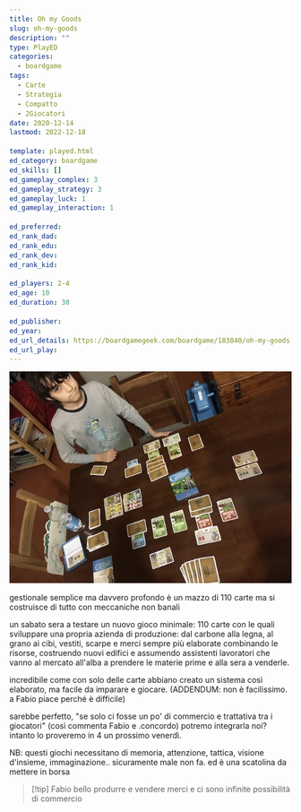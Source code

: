 ```yaml
---
title: Oh my Goods
slug: oh-my-goods
description: ""
type: PlayED
categories:
  - boardgame
tags:
  - Carte
  - Strategia
  - Compatto
  - 2Giocatori
date: 2020-12-14
lastmod: 2022-12-18

template: played.html
ed_category: boardgame
ed_skills: []
ed_gameplay_complex: 3
ed_gameplay_strategy: 3
ed_gameplay_luck: 1
ed_gameplay_interaction: 1

ed_preferred: 
ed_rank_dad: 
ed_rank_edu: 
ed_rank_dev: 
ed_rank_kid: 

ed_players: 2-4
ed_age: 10
ed_duration: 30

ed_publisher: 
ed_year: 
ed_url_details: https://boardgamegeek.com/boardgame/183840/oh-my-goods
ed_url_play: 
---
```


![](../../assets/img/played/boardgame/ohmygoods.webp)

gestionale semplice ma davvero profondo
è un mazzo di 110 carte ma si costruisce di tutto con meccaniche non banali

un sabato sera a testare un nuovo gioco minimale: 110 carte con le quali sviluppare una propria azienda di produzione: dal carbone alla legna, al grano ai cibi, vestiti, scarpe e merci sempre più elaborate combinando le risorse, costruendo nuovi edifici e assumendo assistenti lavoratori che vanno al mercato all'alba a prendere le materie prime e alla sera a venderle.

incredibile come con solo delle carte abbiano creato un sistema così elaborato, ma facile da imparare e giocare. (ADDENDUM: non è facilissimo. a Fabio piace perché è difficile)

sarebbe perfetto, "se solo ci fosse un po' di commercio e trattativa tra i giocatori" (così commenta Fabio e .concordo)
potremo integrarla noi? intanto lo proveremo in 4 un prossimo venerdì.

NB: questi giochi necessitano di memoria, attenzione, tattica, visione d'insieme, immaginazione.. sicuramente male non fa. ed è una scatolina da mettere in borsa

> [!tip] Fabio
> bello produrre e vendere merci e ci sono infinite possibilità di commercio
